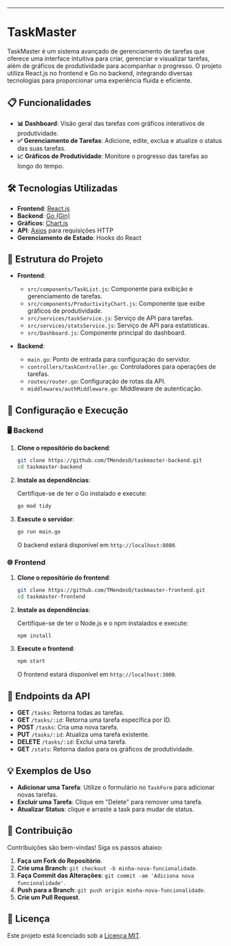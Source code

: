---

# TaskMaster

TaskMaster é um sistema avançado de gerenciamento de tarefas que oferece uma interface intuitiva para criar, gerenciar e visualizar tarefas, além de gráficos de produtividade para acompanhar o progresso. O projeto utiliza React.js no frontend e Go no backend, integrando diversas tecnologias para proporcionar uma experiência fluida e eficiente.


## 📋 Funcionalidades

- **📊 Dashboard**: Visão geral das tarefas com gráficos interativos de produtividade.
- **✅ Gerenciamento de Tarefas**: Adicione, edite, exclua e atualize o status das suas tarefas.
- **📈 Gráficos de Produtividade**: Monitore o progresso das tarefas ao longo do tempo.

## 🛠️ Tecnologias Utilizadas

- **Frontend**: [React.js](https://reactjs.org/)
- **Backend**: [Go (Gin)](https://gin-gonic.com/)
- **Gráficos**: [Chart.js](https://www.chartjs.org/)
- **API**: [Axios](https://axios-http.com/) para requisições HTTP
- **Gerenciamento de Estado**: Hooks do React

## 📁 Estrutura do Projeto

- **Frontend**:
  - `src/components/TaskList.js`: Componente para exibição e gerenciamento de tarefas.
  - `src/components/ProductivityChart.js`: Componente que exibe gráficos de produtividade.
  - `src/services/taskService.js`: Serviço de API para tarefas.
  - `src/services/statsService.js`: Serviço de API para estatísticas.
  - `src/Dashboard.js`: Componente principal do dashboard.

- **Backend**:
  - `main.go`: Ponto de entrada para configuração do servidor.
  - `controllers/taskController.go`: Controladores para operações de tarefas.
  - `routes/router.go`: Configuração de rotas da API.
  - `middlewares/authMiddleware.go`: Middleware de autenticação.

## 🚀 Configuração e Execução

### 🖥️ Backend

1. **Clone o repositório do backend**:

   ```bash
   git clone https://github.com/TMendesO/taskmaster-backend.git
   cd taskmaster-backend
   ```

2. **Instale as dependências**:

   Certifique-se de ter o Go instalado e execute:

   ```bash
   go mod tidy
   ```

3. **Execute o servidor**:

   ```bash
   go run main.go
   ```

   O backend estará disponível em `http://localhost:8080`.

### 🌐 Frontend

1. **Clone o repositório do frontend**:

   ```bash
   git clone https://github.com/TMendesO/taskmaster-frontend.git
   cd taskmaster-frontend
   ```

2. **Instale as dependências**:

   Certifique-se de ter o Node.js e o npm instalados e execute:

   ```bash
   npm install
   ```

3. **Execute o frontend**:

   ```bash
   npm start
   ```

   O frontend estará disponível em `http://localhost:3000`.

## 🔗 Endpoints da API

- **GET** `/tasks`: Retorna todas as tarefas.
- **GET** `/tasks/:id`: Retorna uma tarefa específica por ID.
- **POST** `/tasks`: Cria uma nova tarefa.
- **PUT** `/tasks/:id`: Atualiza uma tarefa existente.
- **DELETE** `/tasks/:id`: Exclui uma tarefa.
- **GET** `/stats`: Retorna dados para os gráficos de produtividade.

## 💡 Exemplos de Uso

- **Adicionar uma Tarefa**: Utilize o formulário no `TaskForm` para adicionar novas tarefas.
- **Excluir uma Tarefa**: Clique em "Delete" para remover uma tarefa.
- **Atualizar Status**: clique e arraste a task para mudar de status.

## 🤝 Contribuição

Contribuições são bem-vindas! Siga os passos abaixo:

1. **Faça um Fork do Repositório**.
2. **Crie uma Branch**: `git checkout -b minha-nova-funcionalidade`.
3. **Faça Commit das Alterações**: `git commit -am 'Adiciona nova funcionalidade'`.
4. **Push para a Branch**: `git push origin minha-nova-funcionalidade`.
5. **Crie um Pull Request**.

## 📄 Licença

Este projeto está licenciado sob a [Licença MIT](LICENSE).
